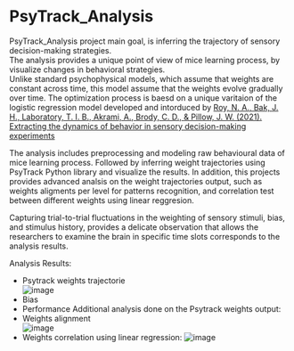 # PsyTrack_Analysis
PsyTrack_Analysis project main goal, is inferring the trajectory of sensory decision-making strategies.  
The analysis provides a unique point of view of mice learning process, by visualize changes in behavioral strategies.  
Unlike standard psychophysical models, which assume that weights are constant across time, this model assume that the weights evolve gradually over time.
The optimization process is baesd on a unique varitaion of the logistic regression model developed and intorduced by [Roy, N. A., Bak, J. H., Laboratory, T. I. B., Akrami, A., Brody, C. D., & Pillow, J. W. (2021). Extracting the dynamics of behavior in sensory decision-making experiments](https://www.sciencedirect.com/science/article/pii/S0896627320309636)

The analysis includes preprocessing and modeling raw behavioural data of mice learning process. Followed by inferring weight trajectories using PsyTrack Python library and visualize the results.
In addition, this projects provides advanced analsis on the weight trajectories output, such as weights aligments per level for patterns recognition, and correlation test between different weights using linear reggresion.  

Capturing trial-to-trial fluctuations in the weighting of sensory stimuli, bias, and stimulus history, provides a delicate observation that allows the researchers to examine the brain in specific time slots corresponds to the analysis results.


Analysis Results:
- Psytrack weights trajectorie  
![image](https://user-images.githubusercontent.com/83977654/127745467-4d9e0a95-311b-468d-ba50-33b056a5ecea.png)  
- Bias
- Performance
Additional analysis done on the Psytrack weights output:
- Weights alignment  
![image](https://user-images.githubusercontent.com/83977654/127745586-616717e5-5063-4095-9869-d734532de704.png)
- Weights correlation using linear regression:
![image](https://user-images.githubusercontent.com/83977654/127745683-338fd0bc-f1cf-4d2e-9457-da1ba730df85.png)



